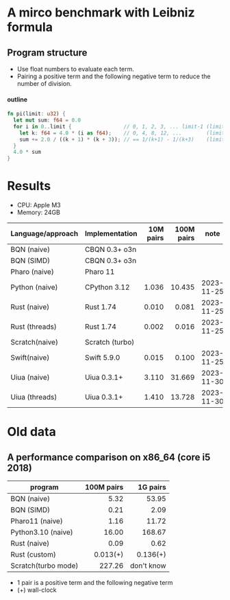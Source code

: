 # A mirco benchmark with Leibniz formula

## Program structure

- Use float numbers to evaluate each term.
- Pairing a positive term and the following negative term to reduce the number of division.

#### outline

```rust
fn pi(limit: u32) {
  let mut sum: f64 = 0.0
  for i in 0..limit {                 // 0, 1, 2, 3, ... limit-1 (limit items)
    let k: f64 = 4.0 * (i as f64);    // 0, 4, 8, 12, ...        (limit items)
    sum += 2.0 / ((k + 1) * (k + 3)); // == 1/(k+1) - 1/(k+3)    (limit pairs)
  }
  4.0 * sum
}
```

# Results

- CPU: Apple M3
- Memory: 24GB

| Language/approach   | Implementation |  10M pairs | 100M pairs |       note |
|---------------------|----------------|-----------:|-----------:|------------|
| BQN (naive)         | CBQN 0.3+ o3n  |            |            |            |
| BQN (SIMD)          | CBQN 0.3+ o3n  |            |            |            |
| Pharo (naive)       | Pharo 11       |            |            |            |
| Python (naive)      | CPython 3.12   |      1.036 |     10.435 | 2023-11-25 |
| Rust (naive)        | Rust 1.74      |      0.010 |      0.081 | 2023-11-25 |
| Rust (threads)      | Rust 1.74      |      0.002 |      0.016 | 2023-11-25 |
| Scratch(naive)      | Scratch (turbo)|            |            |            |
| Swift(naive)        | Swift 5.9.0    |      0.015 |      0.100 | 2023-11-25 |
| Uiua (naive)        | Uiua 0.3.1+    |      3.110 |     31.669 | 2023-11-30 |
| Uiua (threads)      | Uiua 0.3.1+    |      1.410 |     13.728 | 2023-11-30 |


# Old data

## A performance comparison on x86_64 (core i5 2018)

| program             | 100M pairs |    1G pairs   |
|---------------------|-----------:|--------------:|
| BQN (naive)         |       5.32 |         53.95 |
| BQN (SIMD)          |       0.21 |          2.09 |
| Pharo11 (naive)     |       1.16 |         11.72 |
| Python3.10 (naive)  |      16.00 |        168.67 |
| Rust (naive)        |       0.09 |          0.62 |
| Rust (custom)       |   0.013(+) |      0.136(+) |
| Scratch(turbo mode) |     227.26 |    don't know |

- 1 pair is a positive term and the following negative term
- (+) wall-clock
